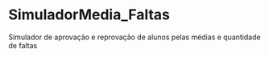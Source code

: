 # SimuladorMedia_Faltas
Simulador de aprovação e reprovação de alunos pelas médias e quantidade de faltas
